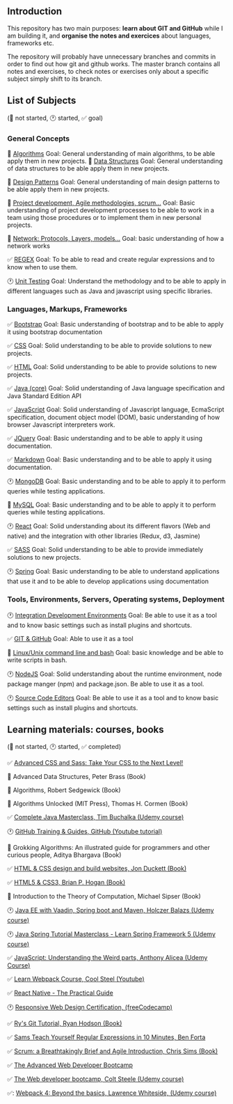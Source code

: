 ## Introduction

This repository has two main purposes: **learn about GIT and GitHub** while I am building it, and **organise the notes and exercices** about languages, frameworks etc.

The repository will probably have unnecessary branches and commits in order to find out how git and github works. The master branch contains all notes and exercises, to check notes or exercises only about a specific subject simply shift to its branch.

## List of Subjects <!--Future: If a new subject is added remember update MD template-->

(:black_square_button: not started, :clock1: started, :white_check_mark: goal)

### General Concepts

:black_square_button: [Algorithms](subjects/algorithms.md) Goal: General understanding of main algorithms, to be able apply them in new projects.
:black_square_button: [Data Structures](subjects/data-structures.md) Goal: General understanding of data structures to be able apply them in new projects.

:black_square_button: [Design Patterns](subjects/design-patterns.md) Goal: General understanding of main design patterns to be able apply them in new projects.

:black_square_button: [Project development, Agile methodologies, scrum...](subjects/project-development.md) Goal: Basic understanding of project development processes to be able to work in a team using those procedures or to implement them in new personal projects.

:black_square_button: [Network: Protocols, Layers, models...](subjects/network.md) Goal: basic understanding of how a network works

:white_check_mark: [REGEX](subjects/regex.md) Goal: To be able to read and create regular expressions and to know when to use them.

:clock1: [Unit Testing](subjects/unit-testing.md) Goal: Understand the methodology and to be able to apply in different languages such as Java and javascript using specific libraries.

### Languages, Markups, Frameworks

:white_check_mark: [Bootstrap](subjects/bootstrap.md) Goal: Basic understanding of bootstrap and to be able to apply it using bootstrap documentation

:white_check_mark: [CSS](subjects/css.md) Goal: Solid understanding to be able to provide solutions to new projects.

:white_check_mark: [HTML](subjects/html.md) Goal: Solid understanding to be able to provide solutions to new projects.

:white_check_mark: [Java (core)](subjects/java%28core%29.md) Goal: Solid understanding of Java language specification and Java Standard Edition API

:white_check_mark: [JavaScript](subjects/javascript.md) Goal: Solid understanding of Javascript language, EcmaScript specification, document object model (DOM), basic understanding of how browser Javascript interpreters work.

:white_check_mark: [JQuery](subjects/jquery.md) Goal: Basic understanding and to be able to apply it using documentation.

:white_check_mark: [Markdown](subjects/markdown.md) Goal: Basic understanding and to be able to apply it using documentation.

:clock1: [MongoDB](subjects/mongodb.md) Goal: Basic understanding and to be able to apply it to perform queries while testing applications.

:black_square_button: [MySQL](subjects/mysql.md) Goal: Basic understanding and to be able to apply it to perform queries while testing applications.

:clock1: [React](subjects/react.md) Goal: Solid understanding about its different flavors (Web and native) and the integration with other libraries (Redux, d3, Jasmine)

:white_check_mark: [SASS](subjects/sass.md) Goal: Solid understanding to be able to provide immediately solutions to new projects.

:clock1: [Spring](subjects/spring.md) Goal: Basic understanding to be able to understand applications that use it and to be able to develop applications using documentation

### Tools, Environments, Servers, Operating systems, Deployment

:clock1: [Integration Development Environments](subjects/ide.md) Goal: Be able to use it as a tool and to know basic settings such as install plugins and shortcuts.

:white_check_mark: [GIT & GitHub](subjects/git.md) Goal: Able to use it as a tool

:black_square_button: [Linux/Unix command line and bash](subjects/bash.md) Goal: basic knowledge and be able to write scripts in bash.

:clock1: [NodeJS](subjects/nodejs.md) Goal: Solid understanding about the runtime environment, node package manger (npm) and package.json. Be able to use it as a tool.

:clock1: [Source Code Editors](subjects/source-code-editors.md) Goal: Be able to use it as a tool and to know basic settings such as install plugins and shortcuts.

## Learning materials: courses, books <!--Future: If a new material is included use the MD template to include it-->

(:black_square_button: not started, :clock1: started, :white_check_mark: completed)

:white_check_mark: [Advanced CSS and Sass: Take Your CSS to the Next Level!](advanced-css-and-sass/acas.md)

:black_square_button: Advanced Data Structures, Peter Brass (Book)

:black_square_button: Algorithms, Robert Sedgewick (Book)

:black_square_button: Algorithms Unlocked (MIT Press), Thomas H. Cormen (Book)

:white_check_mark: [Complete Java Masterclass, Tim Buchalka (Udemy course)](complete-java-masterclass/cjm.md)

:clock1: [GitHub Training & Guides, GitHub (Youtube tutorial)](https://www.youtube.com/channel/UCP7RrmoueENv9TZts3HXXtw)

:black_square_button: Grokking Algorithms: An illustrated guide for programmers and other curious people, Aditya Bhargava (Book)

:white_check_mark: [HTML & CSS design and build websites, Jon Duckett (Book)](html-and-css-design-and-build-websites/hcdbw.md)

:white_check_mark: [HTML5 & CSS3, Brian P. Hogan (Book)](html-and-css3/hc.md)

:black_square_button: Introduction to the Theory of Computation, Michael Sipser (Book)

:clock1: [Java EE with Vaadin, Spring boot and Maven, Holczer Balazs (Udemy course)](java-ee-with-vaadin-spring-boot-and-maven/jewvsbam.md)

:clock1: [Java Spring Tutorial Masterclass - Learn Spring Framework 5 (Udemy course)](java-spring-tutorial-masterclass/jstm.md)

:white_check_mark: [JavaScript: Understanding the Weird parts, Anthony Alicea (Udemy Course)](javascript-understanding-the-weird-parts/jutwp.md)

:white_check_mark: [Learn Webpack Course, Cool Steel (Youtube)](https://www.youtube.com/playlist?list=PLblA84xge2_zwxh3XJqy6UVxS60YdusY8)

:white_check_mark: [React Native - The Practical Guide](react_native_the_practical_guide/rntpg.md)

:clock1: [Responsive Web Design Certification, (freeCodecamp)](responsive-web-design-certification/rwdc.md)

:white_check_mark: [Ry's Git Tutorial, Ryan Hodson (Book)](rys-git-tutorial/rgt.md)

:white_check_mark: [Sams Teach Yourself Regular Expressions in 10 Minutes, Ben Forta](sams-teach-yourself-regular-expressions-in-10-minutes/styrem.md)

:white_check_mark: [Scrum: a Breathtakingly Brief and Agile Introduction, Chris Sims (Book)](scrum-a-breathtakingly-brief-and-agile-introduction/sbbai.md)

:white_check_mark: [The Advanced Web Developer Bootcamp](the-advanced-web-developer-bootcamp/tawdb.md)

:white_check_mark: [The Web developer bootcamp, Colt Steele (Udemy course)](the-web-developer-bootcamp/twdb.md)

:white_check_mark:: [Webpack 4: Beyond the basics, Lawrence Whiteside, (Udemy course)](webpack4_beyond_the_basics/wbtb.md)
